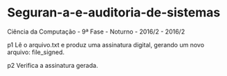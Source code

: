 # Seguran-a-e-auditoria-de-sistemas
Ciência da Computação - 9ª Fase - Noturno - 2016/2 - 2016/2

p1
Lê o arquivo.txt e produz uma assinatura digital, gerando um novo arquivo: file_signed.

p2
Verifica a assinatura gerada.

